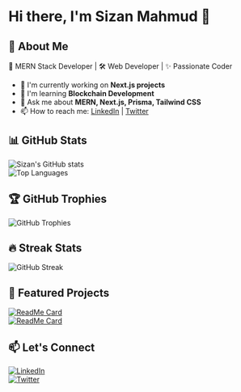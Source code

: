 # Hi there, I'm Sizan Mahmud 👋  

## 🌟 About Me  
🚀 MERN Stack Developer | 🛠️ Web Developer | ✨ Passionate Coder  

- 🌱 I'm currently working on **Next.js projects**  
- 🔗 I'm learning **Blockchain Development**  
- 💬 Ask me about **MERN, Next.js, Prisma, Tailwind CSS**  
- 📫 How to reach me: [LinkedIn](https://www.linkedin.com/in/your-profile) | [Twitter](https://twitter.com/your-profile)  

## 📊 GitHub Stats  
![Sizan's GitHub stats](https://github-readme-stats.vercel.app/api?username=Sizan458&show_icons=true&theme=radical)  
![Top Languages](https://github-readme-stats.vercel.app/api/top-langs/?username=Sizan458&layout=compact&theme=radical)  

## 🏆 GitHub Trophies  
![GitHub Trophies](https://github-profile-trophy.vercel.app/?username=Sizan458&theme=algolia&no-frame=true&no-bg=true&margin-w=4)  

## 🔥 Streak Stats  
![GitHub Streak](https://github-readme-streak-stats.herokuapp.com/?user=Sizan458&theme=radical)  

## 🚀 Featured Projects  
[![ReadMe Card](https://github-readme-stats.vercel.app/api/pin/?username=Sizan458&repo=your-repo-name&theme=radical)](https://github.com/Sizan458/your-repo-name)  
[![ReadMe Card](https://github-readme-stats.vercel.app/api/pin/?username=Sizan458&repo=your-second-repo&theme=radical)](https://github.com/Sizan458/your-second-repo)  

## 📫 Let's Connect  
[![LinkedIn](https://img.shields.io/badge/LinkedIn-blue?style=for-the-badge&logo=linkedin)](https://www.linkedin.com/in/your-profile)  
[![Twitter](https://img.shields.io/badge/Twitter-blue?style=for-the-badge&logo=twitter)](https://twitter.com/your-profile)  
